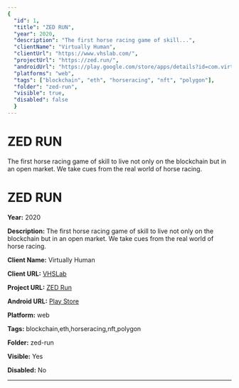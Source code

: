 ```yaml
---
{
  "id": 1,
  "title": "ZED RUN",
  "year": 2020,
  "description": "The first horse racing game of skill...",
  "clientName": "Virtually Human",
  "clientUrl": "https://www.vhslab.com/",
  "projectUrl": "https://zed.run/",
  "androidUrl": "https://play.google.com/store/apps/details?id=com.virtuallyhuman.zed&hl=en_US&gl=US",
  "platforms": "web",
  "tags": ["blockchain", "eth", "horseracing", "nft", "polygon"],
  "folder": "zed-run",
  "visible": true,
  "disabled": false
  }
---
```

# ZED RUN

The first horse racing game of skill to live not only on the blockchain but in an open market. We take cues from the real world of horse racing.




# ZED RUN

**Year:** 2020

**Description:** The first horse racing game of skill to live not only on the blockchain but in an open market. We take cues from the real world of horse racing.

**Client Name:** Virtually Human

**Client URL:** [VHSLab](https://www.vhslab.com/)

**Project URL:** [ZED Run](https://zed.run/)

**Android URL:** [Play Store](https://play.google.com/store/apps/details?id=com.virtuallyhuman.zed&hl=en_US&gl=US)

**Platform:** web

**Tags:** blockchain,eth,horseracing,nft,polygon

**Folder:** zed-run

**Visible:** Yes

**Disabled:** No

---

<!-- other projects -->

